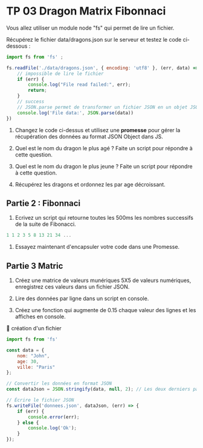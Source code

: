 # TP 03 Dragon Matrix Fibonnaci

Vous allez utiliser un module node "fs" qui permet de lire un fichier. 

Récupérez le fichier data/dragons.json sur le serveur et testez le code ci-dessous :

```js
import fs from 'fs' ;

fs.readFile('./data/dragons.json', { encoding: 'utf8' }, (err, data) => {
    // impossible de lire le fichier
    if (err) {
        console.log("File read failed:", err);
        return;
    }
    // success
    // JSON.parse permet de transformer un fichier JSON en un objet JSON JS
    console.log('File data:', JSON.parse(data)) 
})
```

1. Changez le code ci-dessus et utilisez une **promesse** pour gérer la récupération des données au format JSON Object dans JS.

1. Quel est le nom du dragon le plus agé ? Faite un script pour répondre à cette question.

1. Quel est le nom du dragon le plus jeune ? Faite un script pour répondre à cette question.

1. Récupérez les dragons et ordonnez les par age décroissant.

## Partie 2 : Fibonnaci 

1. Ecrivez un script qui retourne toutes les 500ms les nombres successifs de la suite de Fibonacci.

```js
1 1 2 3 5 8 13 21 34 ...
```

1. Essayez maintenant d'encapsuler votre code dans une Promesse.

## Partie 3 Matric

1. Créez une matrice de valeurs munériques 5X5 de valeurs numériques, enregistrez ces valeurs dans un fichier JSON. 

1. Lire des données par ligne dans un script en console.

1. Créez une fonction qui augmente de 0.15 chaque valeur des lignes et les affiches en console.

:rocket: création d'un fichier

```js
import fs from 'fs'

const data = {
    nom: "John",
    age: 30,
    ville: "Paris"
};

// Convertir les données en format JSON
const dataJson = JSON.stringify(data, null, 2); // Les deux derniers paramètres sont pour l'indentation et la beauté du fichier JSON

// Écrire le fichier JSON
fs.writeFile('donnees.json', dataJson, (err) => {
    if (err) {
        console.error(err);
    } else {
        console.log('Ok');
    }
});
```
